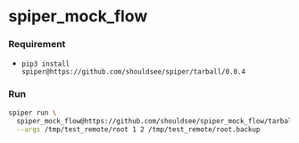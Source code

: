 # spiper_mock_flow


### Requirement

- `pip3 install spiper@https://github.com/shouldsee/spiper/tarball/0.0.4`

### Run

```sh
spiper run \
  spiper_mock_flow@https://github.com/shouldsee/spiper_mock_flow/tarball/master spiper_mock_flow:run_and_backup \
  --args /tmp/test_remote/root 1 2 /tmp/test_remote/root.backup
```
